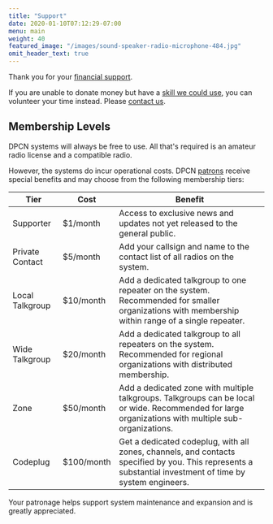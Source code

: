 ```yaml
---
title: "Support"
date: 2020-01-10T07:12:29-07:00
menu: main
weight: 40
featured_image: "/images/sound-speaker-radio-microphone-484.jpg"
omit_header_text: true
---
```


Thank you for your [financial support](https://www.patreon.com/dpcn).

If you are unable to donate money but have a [skill we could use](/about/team/help-wanted), you can volunteer your time instead. Please [contact us](/contact).

## Membership Levels

DPCN systems will always be free to use. All that's required is an amateur radio license and a compatible radio.

However, the systems do incur operational costs. DPCN [patrons](https://www.patreon.com/dpcn) receive special benefits and may choose from the following membership tiers:

Tier | Cost | Benefit
---- |---- | ------
Supporter | $1/month | Access to exclusive news and updates not yet released to the general public. 
Private Contact | $5/month | Add your callsign and name to the contact list of all radios on the system. 
Local Talkgroup | $10/month | Add a dedicated talkgroup to one repeater on the system. Recommended for smaller organizations with membership within range of a single repeater. 
Wide Talkgroup | $20/month | Add a dedicated talkgroup to all repeaters on the system. Recommended  for regional organizations with distributed membership. 
Zone | $50/month | Add a dedicated zone with multiple talkgroups. Talkgroups can be local or wide. Recommended for large organizations with multiple sub-organizations. 
Codeplug | $100/month | Get a dedicated codeplug, with all zones, channels, and contacts specified by you. This represents a substantial investment of time by system engineers. 

Your patronage helps support system maintenance and expansion and is greatly appreciated.